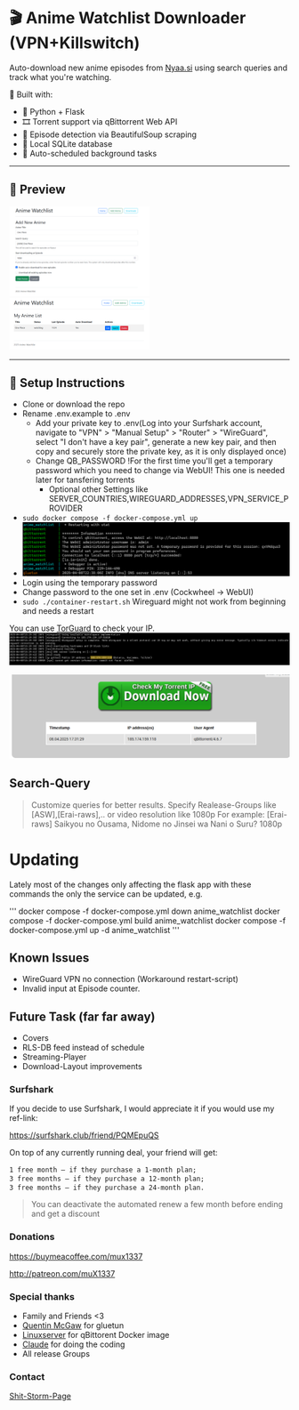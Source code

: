 # 🎬 Anime Watchlist Downloader (VPN+Killswitch)
Auto-download new anime episodes from [Nyaa.si](https://nyaa.si) using search queries and track what you're watching.

🚀 Built with:
- 🐍 Python + Flask
- 🎞️ Torrent support via qBittorrent Web API
- 🧠 Episode detection via BeautifulSoup scraping
- 💾 Local SQLite database
- 🧰 Auto-scheduled background tasks

---

## 📸 Preview
<img src="images/anime_watchlist.png" width="50%" height="50%">
<img src="images/anime_dash.png" width="50%" height="50%">

---

## 🔧 Setup Instructions

- Clone or download the repo
- Rename .env.example to .env 
    - Add your private key to .env(Log into your Surfshark account, navigate to "VPN" > "Manual Setup" > "Router" > "WireGuard", select "I don't have a key pair", generate a new key pair, and then copy and securely store the private key, as it is only displayed once)
    - Change QB_PASSWORD !For the first time you'll get a temporary password which you need to change via WebUI! This one is needed later for tansfering torrents
        - Optional other Settings like SERVER_COUNTRIES,WIREGUARD_ADDRESSES,VPN_SERVICE_PROVIDER
- ```sudo docker compose -f docker-compose.yml up```
- ![alt text](images/image.png)
- Login using the temporary password
- Change password to the one set in .env (Cockwheel -> WebUI)
- ```sudo ./container-restart.sh``` Wireguard might not work from beginning and needs a restart

You can use [TorGuard](https://torguard.net/checkmytorrentipaddress.php) to check your IP. 
![alt text](images/gluetun.png)

![alt text](images/checkip.png)

## Search-Query

> Customize queries for better results. Specify Realease-Groups like [ASW],[Erai-raws],.. or video resolution like 1080p
> For example: [Erai-raws] Saikyou no Ousama, Nidome no Jinsei wa Nani o Suru? 1080p 

# Updating

Lately most of the changes only affecting the flask app with these commands the only the service can be updated, e.g. 

'''
docker compose -f docker-compose.yml down anime_watchlist
docker compose -f docker-compose.yml build anime_watchlist
docker compose -f docker-compose.yml up -d anime_watchlist
'''


## Known Issues

- WireGuard VPN no connection (Workaround restart-script)
- Invalid input at Episode counter.

## Future Task (far far away) 

- Covers
- RLS-DB feed instead of schedule
- Streaming-Player
- Download-Layout improvements

### Surfshark

If you decide to use Surfshark, I would appreciate it if you would use my ref-link:

https://surfshark.club/friend/PQMEpuQS

On top of any currently running deal, your friend will get:

    1 free month — if they purchase a 1-month plan;
    3 free months — if they purchase a 12-month plan;
    3 free months — if they purchase a 24-month plan.

> You can deactivate the automated renew a few month before ending and get a discount


### Donations

https://buymeacoffee.com/mux1337

http://patreon.com/muX1337

### Special thanks

- Family and Friends <3
- [Quentin McGaw](https://github.com/qdm12) for gluetun
- [Linuxserver](https://www.linuxserver.io/) for qBittorent Docker image
- [Claude](https://claude.ai/) for doing the coding
- All release Groups

### Contact

[Shit-Storm-Page](https://x.com/MuxLeet)
